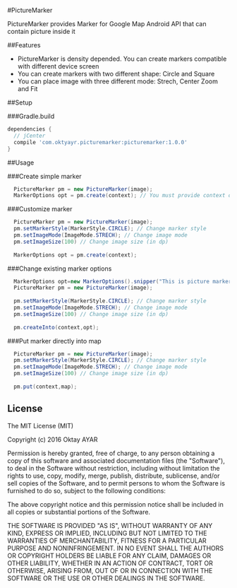 #PictureMarker

PictureMarker provides Marker for Google Map Android API that can contain picture inside it

##Features

* PictureMarker is density depended. You can create markers compatible with different device screen
* You can create markers with two different shape: Circle and Square
* You can place image with three different mode: Strech, Center Zoom and Fit

##Setup

###Gradle.build

```groovy
dependencies {
  // jCenter
  compile 'com.oktyayr.picturemarker:picturemarker:1.0.0'
}
```

##Usage

###Create simple marker
```java
  PictureMarker pm = new PictureMarker(image);
  MarkerOptions opt = pm.create(context); // You must provide context object to create marker options
```

###Customize marker
```java
  PictureMarker pm = new PictureMarker(image);
  pm.setMarkerStyle(MarkerStyle.CIRCLE); // Change marker style
  pm.setImageMode(ImageMode.STRECH); // Change image mode
  pm.setImageSize(100) // Change image size (in dp)
  
  MarkerOptions opt = pm.create(context);
```
###Change existing marker options
```java
  MarkerOptions opt=new MarkerOptions().snipper("This is picture marker");
  PictureMarker pm = new PictureMarker(image);
  
  pm.setMarkerStyle(MarkerStyle.CIRCLE); // Change marker style
  pm.setImageMode(ImageMode.STRECH); // Change image mode
  pm.setImageSize(100) // Change image size (in dp)
  
  pm.createInto(context,opt);
```

###Put marker directly into map
```java
  PictureMarker pm = new PictureMarker(image);
  pm.setMarkerStyle(MarkerStyle.CIRCLE); // Change marker style
  pm.setImageMode(ImageMode.STRECH); // Change image mode
  pm.setImageSize(100) // Change image size (in dp)
  
  pm.put(context,map);
```

License
-------

  The MIT License (MIT)
  
  Copyright (c) 2016 Oktay AYAR
  
  Permission is hereby granted, free of charge, to any person obtaining a copy
  of this software and associated documentation files (the "Software"), to deal
  in the Software without restriction, including without limitation the rights
  to use, copy, modify, merge, publish, distribute, sublicense, and/or sell
  copies of the Software, and to permit persons to whom the Software is
  furnished to do so, subject to the following conditions:
  
  The above copyright notice and this permission notice shall be included in all
  copies or substantial portions of the Software.
  
  THE SOFTWARE IS PROVIDED "AS IS", WITHOUT WARRANTY OF ANY KIND, EXPRESS OR
  IMPLIED, INCLUDING BUT NOT LIMITED TO THE WARRANTIES OF MERCHANTABILITY,
  FITNESS FOR A PARTICULAR PURPOSE AND NONINFRINGEMENT. IN NO EVENT SHALL THE
  AUTHORS OR COPYRIGHT HOLDERS BE LIABLE FOR ANY CLAIM, DAMAGES OR OTHER
  LIABILITY, WHETHER IN AN ACTION OF CONTRACT, TORT OR OTHERWISE, ARISING FROM,
  OUT OF OR IN CONNECTION WITH THE SOFTWARE OR THE USE OR OTHER DEALINGS IN THE
  SOFTWARE.
